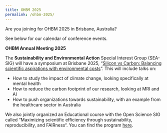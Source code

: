 ```yaml
---
title: OHBM 2025
permalink: /ohbm-2025/
---
```


Are you joining for OHBM 2025 in Brisbane, Australia?

See below for our calendar of conference events.

**OHBM Annual Meeting 2025**

The **Sustainability and Environmental Action** Special Interest Group (SEA-SIG) will have a symposium at Brisbane 2025, “[Silicon vs Carbon: Balancing scientific aspirations with environmental costs](https://ww6.aievolution.com/hbm2501/Events/viewEv?style=1&ev=2610)”. This will include talks on:
- How to study the impact of climate change, looking specifically at mental health
- How to reduce the carbon footprint of our research, looking at MRI and AI
- How to push organizations towards sustainability, with an example from the healthcare sector in Australia

We also jointly organized an Educational course with the Open Science SIG called “Maximizing scientific efficiency through sustainability, reproducibility, and FAIRness“. You can find the program [here](https://ww6.aievolution.com/hbm2501/Events/viewEv?ev=2237). 
